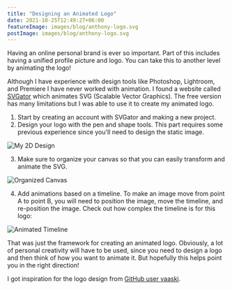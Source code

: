 ```yaml
---
title: "Designing an Animated Logo"
date: 2021-10-25T12:49:27+06:00
featureImage: images/blog/anthony-logo.svg
postImage: images/blog/anthony-logo.svg
---
```


Having an online personal brand is ever so important. Part of this includes having a unified profile picture and logo. You can take this to another level by animating the logo!

Although I have experience with design tools like Photoshop, Lightroom, and Premiere I have never worked with animation. I found a website called [SVGator](https://www.svgator.com/) which animates SVG (Scalable Vector Graphics). The free version has many limitations but I was able to use it to create my animated logo.

1. Start by creating an account with SVGator and making a new project.
2. Design your logo with the pen and shape tools. This part requires some previous experience since you'll need to design the static image.

![My 2D Design](/images/blog/ad.png)

3. Make sure to organize your canvas so that you can easily transform and animate the SVG.

![Organized Canvas](/images/blog/svgator.png)

4. Add animations based on a timeline. To make an image move from point A to point B, you will need to position the image, move the timeline, and re-position the image. Check out how complex the timeline is for this logo:

![Animated Timeline](/images/blog/svgator2.png)

That was just the framework for creating an animated logo. Obviously, a lot of personal creativity will have to be used, since you need to design a logo and then think of how you want to animate it. But hopefully this helps point you in the right direction!

I got inspiration for the logo design from [GitHub user vaaski](https://github.com/vaaski).
